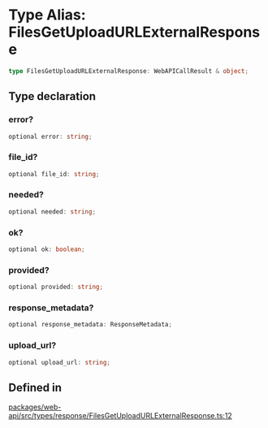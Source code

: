# Type Alias: FilesGetUploadURLExternalResponse

```ts
type FilesGetUploadURLExternalResponse: WebAPICallResult & object;
```

## Type declaration

### error?

```ts
optional error: string;
```

### file\_id?

```ts
optional file_id: string;
```

### needed?

```ts
optional needed: string;
```

### ok?

```ts
optional ok: boolean;
```

### provided?

```ts
optional provided: string;
```

### response\_metadata?

```ts
optional response_metadata: ResponseMetadata;
```

### upload\_url?

```ts
optional upload_url: string;
```

## Defined in

[packages/web-api/src/types/response/FilesGetUploadURLExternalResponse.ts:12](https://github.com/slackapi/node-slack-sdk/blob/c15385ef93ccdde9702f52f7d1f445999203d794/packages/web-api/src/types/response/FilesGetUploadURLExternalResponse.ts#L12)
